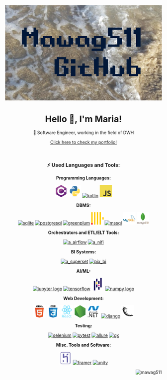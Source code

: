<div id="header" align="center">
  <img src="https://github.com/mawag511/mawag511/blob/main/Background.png"/>
</div>
<h1 align="center">Hello 👋, I'm Maria!</h1>
<p align="center"> 💬 Software Engineer, working in the field of DWH </p>
<p align="center"> <a href="https://mawag511.github.io/portfolio/"> Click here to check my portfolio! </a></p>


&nbsp;
&nbsp;

**<h3 align="center">⚡ Used Languages and Tools:</h3>**

**<p align="center">Programming Languages:</p>**
<p align="center"><a href="https://dotnet.microsoft.com/en-us/languages/csharp" target="_blank" rel="noreferrer"> <img src="https://raw.githubusercontent.com/devicons/devicon/master/icons/csharp/csharp-original.svg" alt="csharp" width="40" height="40"/></a> <a href="https://www.python.org" target="_blank" rel="noreferrer"> <img src="https://raw.githubusercontent.com/devicons/devicon/master/icons/python/python-original.svg" alt="python" width="40" height="40"/></a>  </a> <a href="https://kotlinlang.org" target="_blank" rel="noreferrer"> <img src="https://www.vectorlogo.zone/logos/kotlinlang/kotlinlang-icon.svg" alt="kotlin" width="40" height="40"/></a> <a href="https://developer.mozilla.org/en-US/docs/Web/JavaScript" target="_blank" rel="noreferrer"> <img src="https://raw.githubusercontent.com/devicons/devicon/master/icons/javascript/javascript-original.svg" alt="javascript" width="40" height="40"/></a>

**<p align="center">DBMS:</p>**
<p align="center"> <a href="https://www.sqlite.org/" target="_blank" rel="noreferrer"> <img src="https://cdn.jsdelivr.net/gh/devicons/devicon/icons/sqlite/sqlite-original.svg" width="40" height="40" alt="sqlite"/></a> <a href="https://www.postgresql.org" target="_blank" rel="noreferrer"> <img src="https://cdn.jsdelivr.net/gh/devicons/devicon/icons/postgresql/postgresql-original.svg" width="40" height="40" alt="postgresql"/></a> <a href="https://greenplum.org/" target="_blank" rel="noreferrer"> <img src="https://www.vectorlogo.zone/logos/greenplum/greenplum-icon.svg" width="40" height="40" alt="greenplum"/></a> <a href="https://clickhouse.com/" target="_blank" rel="noreferrer"> <img src="https://raw.githubusercontent.com/ClickHouse/clickhouse-presentations/master/images/logo.svg" width="40" height="40" alt="clickhouse"/></a> <a href="https://www.microsoft.com/en-us/sql-server" target="_blank" rel="noreferrer"> <img src="https://www.svgrepo.com/show/303229/microsoft-sql-server-logo.svg" alt="mssql" width="40" height="40"/></a> <a href="https://www.mysql.com/" target="_blank" rel="noreferrer"> <img src="https://raw.githubusercontent.com/devicons/devicon/master/icons/mysql/mysql-original-wordmark.svg" alt="mysql" width="40" height="40"/></a> <a href="https://www.mongodb.com/" target="_blank" rel="noreferrer"> <img src="https://raw.githubusercontent.com/devicons/devicon/master/icons/mongodb/mongodb-original-wordmark.svg" alt="mongodb" width="40" height="40"/></a>

**<p align="center">Orchestrators and ETL/ELT Tools:</p>**
<p align="center">
<a href="https://airflow.apache.org/" target="_blank" rel="noreferrer"> <img src="https://avatars.mds.yandex.net/i?id=8b46658e8d56cf1f8f985afd861459ef6ec7635a-4077803-images-thumbs&n=13" alt="a_airflow" width="40" height="40"/></a> <a href="https://nifi.apache.org/" target="_blank" rel="noreferrer"> <img src="https://www.vectorlogo.zone/logos/apache_nifi/apache_nifi-icon.svg" alt="a_nifi" width="50" height="40"/></a> 

**<p align="center">BI Systems:</p>**
<p align="center">
 <a href="https://superset.apache.org/" target="_blank" rel="noreferrer"> <img src="https://camo.githubusercontent.com/fad780a61567ecc830bfc9d798e1403bc07dcd708939104bd3e5f97a9846fc8d/68747470733a2f2f7374617469632e74696c646163646e2e636f6d2f74696c64333333312d363433392d343533302d613136362d3339363533303633363533392f53757065727365745f6c6f676f2e706e67" alt="a_superset" width="60" height="30"/></a> <a href="https://pix.ru/products/pix-bi/bi/" target="_blank" rel="noreferrer"> <img src="https://academy.pix.ru/pluginfile.php/1/theme_remui/faviconurl/1713877850/Favicon_1.png" alt="pix_bi" width="40" height="40"/></a>

**<p align="center">AI/ML:</p>**
<p align="center"> <a href="https://jupyter.org/" target="_blank" rel="noreferrer"> <img src="https://cdn.jsdelivr.net/gh/devicons/devicon/icons/jupyter/jupyter-original.svg" height="40" alt="jupyter logo"/></a> <a href="https://www.tensorflow.org" target="_blank" rel="noreferrer"> <img src="https://www.vectorlogo.zone/logos/tensorflow/tensorflow-icon.svg" alt="tensorflow" width="40" height="40"/></a> <a href="https://pandas.pydata.org/" target="_blank" rel="noreferrer"> <img src="https://raw.githubusercontent.com/devicons/devicon/2ae2a900d2f041da66e950e4d48052658d850630/icons/pandas/pandas-original.svg" alt="pandas" width="40" height="40"/></a> <a href="https://numpy.org/" target="_blank" rel="noreferrer"> <img src="https://www.svgrepo.com/show/354127/numpy.svg" height="40" alt="numpy logo"/></a>

**<p align="center">Web Development:</p>**
<p align="center"> <a href="https://www.w3.org/html/" target="_blank" rel="noreferrer"> <img src="https://raw.githubusercontent.com/devicons/devicon/master/icons/html5/html5-original-wordmark.svg" alt="html5" width="40" height="40"/></a> <a href="https://www.w3schools.com/css/" target="_blank" rel="noreferrer"> <img src="https://raw.githubusercontent.com/devicons/devicon/master/icons/css3/css3-original-wordmark.svg" alt="css3" width="40" height="40"/></a> <a href="https://reactjs.org/" target="_blank" rel="noreferrer"> <img src="https://raw.githubusercontent.com/devicons/devicon/master/icons/react/react-original-wordmark.svg" alt="react" width="40" height="40"/></a> <a href="https://nodejs.org/en/"><img src="https://raw.githubusercontent.com/devicons/devicon/master/icons/nodejs/nodejs-original.svg" height="40px" width="40px" /></a> <a href="https://dotnet.microsoft.com/" target="_blank" rel="noreferrer"> <img src="https://raw.githubusercontent.com/devicons/devicon/master/icons/dot-net/dot-net-original-wordmark.svg" alt="dotnet" width="40" height="40"/></a> <a href="https://www.djangoproject.com/" target="_blank" rel="noreferrer"> <img src="https://cdn.worldvectorlogo.com/logos/django.svg" alt="django" width="40" height="40"/></a> <a href="https://flask.palletsprojects.com/en/2.0.x/"><img src="https://raw.githubusercontent.com/devicons/devicon/master/icons/flask/flask-original.svg" height="40px" width="40px" /></a>
  
**<p align="center">Testing:</p>**
<p align="center"> <a href="https://www.selenium.dev" target="_blank" rel="noreferrer"> <img src="https://raw.githubusercontent.com/detain/svg-logos/780f25886640cef088af994181646db2f6b1a3f8/svg/selenium-logo.svg" alt="selenium" width="40" height="40"/></a> <a href="https://docs.pytest.org/en/8.2.x/" target="_blank" rel="noreferrer"> <img src="https://upload.wikimedia.org/wikipedia/commons/b/ba/Pytest_logo.svg" alt="pytest" width="40" height="40"/></a> <a href="https://allurereport.org/" target="_blank" rel="noreferrer"> <img src="https://allurereport.org/svg/logo-report-sign.svg" alt="allure" width="35" height=""/></a> <a href="https://greatexpectations.io/" target="_blank" rel="noreferrer"> <img src="https://images.ctfassets.net/ycwst8v1r2x5/5oTeGaaz4BwekZrW7qGpvn/00e493fbf44df75ed2a6a1c11f6b7bbe/CTA-img.png?w=1053&h=1044&q=85&fm=png" alt="gx" width="40" height="40"/></a>

**<p align="center">Misc. Tools and Software:</p>**
<p align="center">
<a href="https://www.heroku.com/"><img src="https://raw.githubusercontent.com/devicons/devicon/master/icons/heroku/heroku-original.svg" height="40px" width="40px" /></a>
<a href="https://www.framer.com/" target="_blank" rel="noreferrer"> <img src="https://www.vectorlogo.zone/logos/framer/framer-icon.svg" alt="framer" width="40" height="40"/></a> <a href="https://unity.com/" target="_blank" rel="noreferrer"> <img src="https://www.vectorlogo.zone/logos/unity3d/unity3d-icon.svg" alt="unity" width="40" height="40"/></a>


<p align="right"> <img src="https://komarev.com/ghpvc/?username=mawag511&label=Profile%20views&color=0e75b6&style=flat" alt="mawag511" /> </p>
